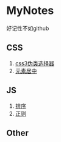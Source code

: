 # MyNotes

好记性不如github
## CSS
 1. [css3伪类选择器](https://github.com/moorain/moorain.github.io/blob/master/_posts/2018-04-22-css3%E4%BC%AA%E7%B1%BB%E9%80%89%E6%8B%A9%E5%99%A8.md) 
 2. [元素居中](https://github.com/moorain/moorain.github.io/blob/master/_posts/2017-08-12-%E5%85%83%E7%B4%A0%E5%B1%85%E4%B8%AD%E7%9A%84%E4%B8%80%E4%BA%9B%E5%A4%84%E7%90%86%E6%96%B9%E5%BC%8F.md)
 
 ## JS
  1. [排序](https://github.com/moorain/MyNotes/blob/master/DEMO/%E6%8E%92%E5%BA%8F%E7%AE%97%E6%B3%95.js) 
  2. [正则](https://github.com/moorain/MyNotes/blob/master/DEMO/%E6%AD%A3%E5%88%99.js) 
 
 ## Other


